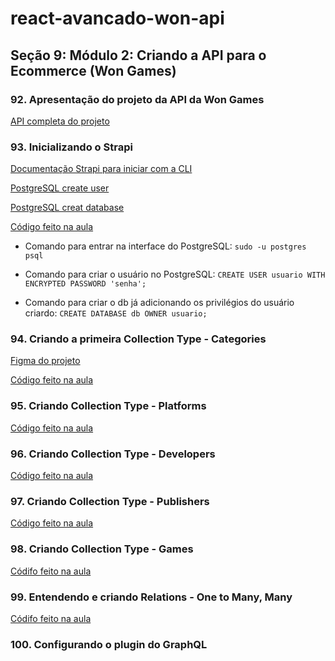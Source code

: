 # react-avancado-won-api

## Seção 9: Módulo 2: Criando a API para o Ecommerce (Won Games)

### 92. Apresentação do projeto da API da Won Games

[API completa do projeto](https://github.com/Won-Games/api)

### 93. Inicializando o Strapi

[Documentação Strapi para iniciar com a CLI](https://strapi.io/documentation/developer-docs/latest/setup-deployment-guides/installation/cli.html)

[PostgreSQL create user](https://www.postgresql.org/docs/current/sql-createuser.html)

[PostgreSQL creat database](https://www.postgresql.org/docs/12/sql-createdatabase.html)

[Código feito na aula](https://github.com/Won-Games/api/commit/42a863360a3cdb605b27841187b4227525274ad4)

* Comando para entrar na interface do PostgreSQL: `sudo -u postgres psql`

* Comando para criar o usuário no PostgreSQL: `CREATE USER usuario WITH ENCRYPTED PASSWORD 'senha';`

* Comando para criar o db já adicionando os privilégios do usuário criardo: `CREATE DATABASE db OWNER usuario;`

### 94. Criando a primeira Collection Type - Categories

[Figma do projeto](https://www.figma.com/file/xwqB4b2hX8yPmp66vRuHLz/Won-Games---Em-Andamento!!?node-id=139%3A0)

[Código feito na aula](https://github.com/Won-Games/api/commit/cbad1f92ab24a47ac930bc5cea2d8166a7de5a40)

### 95. Criando Collection Type - Platforms

[Código feito na aula](https://github.com/Won-Games/api/commit/1d6378d009a85d41f677f080eb7c5c12f5ca4cc9)

### 96. Criando Collection Type - Developers

[Código feito na aula](https://github.com/Won-Games/api/commit/5fca468ee134bc4b5000ac3fd20586800f7418de)

### 97. Criando Collection Type - Publishers

[Código feito na aula](https://github.com/Won-Games/api/commit/5aa8f89e17aa7423fce798350969b2776ea06052)

### 98. Criando Collection Type - Games

[Códifo feito na aula](https://github.com/Won-Games/api/commit/bb27b8946a15f6916fb904d15acc3c39e26e79fd)

### 99. Entendendo e criando Relations - One to Many, Many

[Códifo feito na aula](https://github.com/Won-Games/api/commit/598cf5682a2011669b02a4a1dfa5e33cea361db6)

### 100. Configurando o plugin do GraphQL

